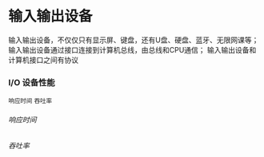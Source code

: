 # 输入输出设备

输入输出设备，不仅仅只有显示屏、键盘，还有U盘、硬盘、蓝牙、无限网课等；
输入输出设备通过接口连接到计算机总线，由总线和CPU通信；
输入输出设备和计算机接口之间有协议

### I/O 设备性能
`响应时间` `吞吐率`

###### 响应时间

###### 吞吐率
